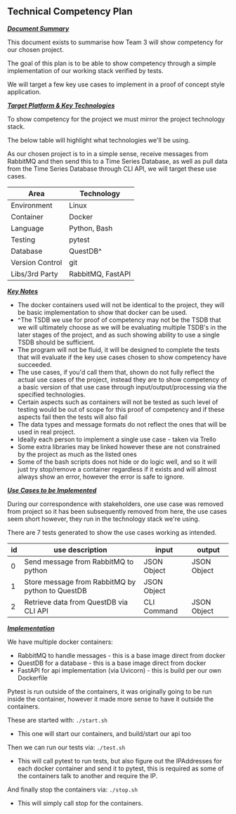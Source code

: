 ## Technical Competency Plan

***<u>Document Summary</u>***

This document exists to summarise how Team 3 will show competency for our chosen project.

The goal of this plan is to be able to show competency through a simple implementation of our working stack verified by tests.

We will target a few key use cases to implement in a proof of concept style application.

***<u>Target Platform & Key Technologies</u>***

To show competency for the project we must mirror the project technology stack.

The below table will highlight what technologies we'll be using.

As our chosen project is to in a simple sense, receive messages from RabbitMQ and then send this to a Time Series Database, as well as pull data from the Time Series Database through CLI API, we will target these use cases.


|Area|Technology|
|--|--|
|Environment|Linux|
|Container|Docker|
|Language|Python, Bash|
|Testing|pytest|
|Database|QuestDB^|
|Version Control|git|
|Libs/3rd Party|RabbitMQ, FastAPI|

***<u>Key Notes</u>***
- The docker containers used will not be identical to the project, they will be basic implementation to show that docker can be used.
- ^The TSDB we use for proof of competency may not be the TSDB that we will ultimately choose as we will be evaluating multiple TSDB's in the later stages of the project, and as such showing ability to use a single TSDB should be sufficient.
- The program will not be fluid, it will be designed to complete the tests that will evaluate if the key use cases chosen to show competency have succeeded.
- The use cases, if you'd call them that, shown do not fully reflect the actual use cases of the project, instead they are to show competency of a basic version of that use case through input/output/processing via the specified technologies.
- Certain aspects such as containers will not be tested as such level of testing would be out of scope for this proof of competency and if these aspects fail then the tests will also fail
- The data types and message formats do not reflect the ones that will be used in real project.
- Ideally each person to implement a single use case - taken via Trello
- Some extra libraries may be linked however these are not constrained by the project as much as the listed ones
- Some of the bash scripts does not hide or do logic well, and so it will just try stop/remove a container regardless if it exists and will almost always show an error, however the error is safe to ignore.

***<u>Use Cases to be Implemented</u>***

During our correspondence with stakeholders, one use case was removed from project so it has been subsequently removed from here, the use cases seem short however, they run in the technology stack we're using.

There are 7 tests generated to show the use cases working as intended.

|id|use description|input|output|
|--|--|--|--|
|0|Send message from RabbitMQ to python|JSON Object|JSON Object|
|1|Store message from RabbitMQ by python to QuestDB|JSON Object|
|2|Retrieve data from QuestDB via CLI API|CLI Command|JSON Object|

<u>***Implementation***</u>

We have multiple docker containers:
- RabbitMQ to handle messages - this is a base image direct from docker
- QuestDB for a database - this is a base image direct from docker
- FastAPI for api implementation (via Uvicorn) - this is build per our own Dockerfile

Pytest is run outside of the containers, it was originally going to be run inside the container, however it made more sense to have it outside the containers.

These are started with:
```./start.sh```
- This one will start our containers, and build/start our api too

Then we can run our tests via:
```./test.sh```
- This will call pytest to run tests, but also figure out the IPAddresses for each docker container and send it to pytest, this is required as some of the containers talk to another and require the IP.

And finally stop the containers via:
```./stop.sh```
- This will simply call stop for the containers.
